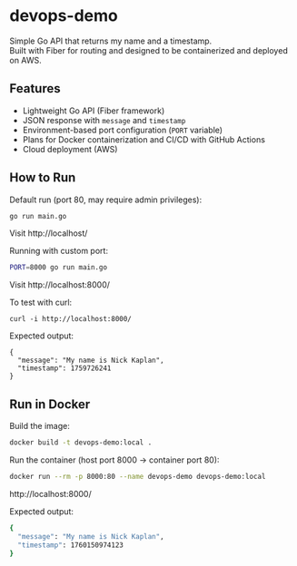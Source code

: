 # devops-demo

Simple Go API that returns my name and a timestamp.  
Built with Fiber for routing and designed to be containerized and deployed on AWS.

## Features
- Lightweight Go API (Fiber framework)
- JSON response with `message` and `timestamp`
- Environment-based port configuration (`PORT` variable)
- Plans for Docker containerization and CI/CD with GitHub Actions
- Cloud deployment (AWS)

## How to Run

Default run (port 80, may require admin privileges):

```bash
go run main.go
```
Visit http://localhost/

Running with custom port:

```bash
PORT=8000 go run main.go
```
Visit http://localhost:8000/

To test with curl:
```
curl -i http://localhost:8000/
```
Expected output:
```
{
  "message": "My name is Nick Kaplan",
  "timestamp": 1759726241 
}
```
## Run in Docker

Build the image:
```bash
docker build -t devops-demo:local .
```
Run the container (host port 8000 → container port 80):
```bash
docker run --rm -p 8000:80 --name devops-demo devops-demo:local
```
http://localhost:8000/

Expected output:
```bash
{
  "message": "My name is Nick Kaplan",
  "timestamp": 1760150974123 
}
```